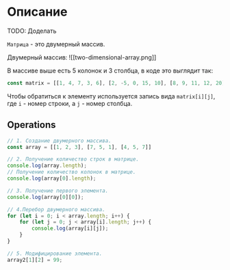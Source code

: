 # Описание

TODO: Доделать

`Матрица` - это двумерный массив.

Двумерный массив:
![[two-dimensional-array.png]]

В массиве выше есть 5 колонок и 3 столбца, в коде это выглядит так:

```typescript
const matrix = [[1, 4, 7, 3, 6], [2, -5, 0, 15, 10], [8, 9, 11, 12, 20];
```

Чтобы обратиться к элементу используется запись вида `matrix[i][j]`, где `i` - номер строки, а `j` - номер столбца.
## Operations

```typescript
// 1. Создание двумерного массива.
const array = [[1, 2, 3], [7, 5, 1], [4, 5, 7]]

// 2. Получение количество строк в матрице.
console.log(array.length);
// Получение количество колонок в матрице.
console.log(array[0].length);

// 3. Получение первого элемента.
console.log(array[0][0]);

// 4.Перебор двумерного массива.
for (let i = 0; i < array.length; i++) {
	for (let j = 0; j < array[i].length; j++) {
		console.log(array[i][j]);
	}
}

// 5. Модифицирование элемента.
array2[1][2] = 99;
```